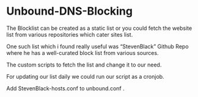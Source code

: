 # Unbound-DNS-Blocking
The Blocklist can be created as a static list or you could fetch the website list from various repositories which cater sites list.

One such list which i found really useful was “StevenBlack” Github Repo where he has a well-curated block list from various sources.

The custom scripts to fetch the list and change it to our need.

For updating our list daily we could run our script as a cronjob.

Add StevenBlack-hosts.conf to unbound.conf .
